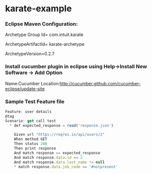 # karate-example

### Eclipse Maven Configuration:

Archetype Group Id= com.intuit.karate

ArchetypeArtifactId= karate-archetype

ArchetypeVersion=0.2.7

### Install cucumber plugin in eclipse using Help->Install New Software -> Add Option
Name:Cucumber
Location:http://cucumber.github.com/cucumber-eclipse/update-site

### Sample Test Feature file
```js
Feature: user details
@tag
Scenario: get call test
  * def expected_response = read('response.json')
  
    Given url "https://reqres.in/api/users/2"
    When method GET
    Then status 200
    Then print response
    And match response == expected_response
    And match response.data.id == 2
    And match response.data.last_name != null  
    * match response.data.job_code == '#notpresent'
```
